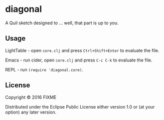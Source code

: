 # diagonal

A Quil sketch designed to ... well, that part is up to you.

## Usage

LightTable - open `core.clj` and press `Ctrl+Shift+Enter` to evaluate the file.

Emacs - run cider, open `core.clj` and press `C-c C-k` to evaluate the file.

REPL - run `(require 'diagonal.core)`.

## License

Copyright © 2016 FIXME

Distributed under the Eclipse Public License either version 1.0 or (at
your option) any later version.
